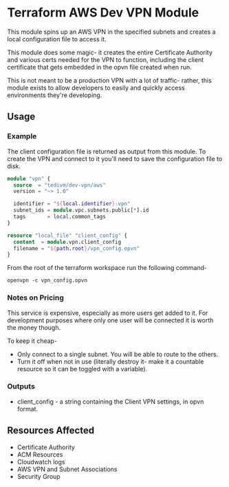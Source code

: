 # Terraform AWS Dev VPN Module

This module spins up an AWS VPN in the specified subnets and creates a local configuration file to access it.

This module does some magic- it creates the entire Certificate Authority and various certs needed for the VPN to function, including the client certificate that gets embedded in the opvn file created when run.

This is not meant to be a production VPN with a lot of traffic- rather, this module exists to allow developers to easily and quickly access environments they're developing.

## Usage

### Example

The client configuration file is returned as output from this module. To create the VPN and connect to it you'll need to save the configuration file to disk.

```terraform
module "vpn" {
  source  = "tedivm/dev-vpn/aws"
  version = "~> 1.0"

  identifier = "${local.identifier}-vpn"
  subnet_ids = module.vpc.subnets.public[*].id
  tags       = local.common_tags
}

resource "local_file" "client_config" {
  content  = module.vpn.client_config
  filename = "${path.root}/vpn_config.opvn"
}

```

From the root of the terraform workspace run the following command-

```
openvpn -c vpn_config.opvn
```

### Notes on Pricing

This service is expensive, especially as more users get added to it. For development purposes where only one user will be connected it is worth the money though.

To keep it cheap-

* Only connect to a single subnet. You will be able to route to the others.
* Turn it off when not in use (literally destroy it- make it a countable resource so it can be toggled with a variable).


### Outputs

* client_config - a string containing the Client VPN settings, in opvn format.


## Resources Affected

* Certificate Authority
* ACM Resources
* Cloudwatch logs
* AWS VPN and Subnet Associations
* Security Group
